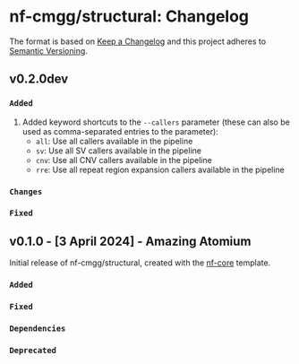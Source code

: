 # nf-cmgg/structural: Changelog

The format is based on [Keep a Changelog](https://keepachangelog.com/en/1.0.0/)
and this project adheres to [Semantic Versioning](https://semver.org/spec/v2.0.0.html).

## v0.2.0dev

### `Added`

1. Added keyword shortcuts to the `--callers` parameter (these can also be used as comma-separated entries to the parameter):
   - `all`: Use all callers available in the pipeline
   - `sv`: Use all SV callers available in the pipeline
   - `cnv`: Use all CNV callers available in the pipeline
   - `rre`: Use all repeat region expansion callers available in the pipeline

### `Changes`

### `Fixed`

## v0.1.0 - [3 April 2024] - Amazing Atomium

Initial release of nf-cmgg/structural, created with the [nf-core](https://nf-co.re/) template.

### `Added`

### `Fixed`

### `Dependencies`

### `Deprecated`
